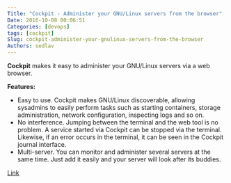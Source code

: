 ```yaml
---
Title: "Cockpit - Administer your GNU/Linux servers from the browser"
Date: 2016-10-08 00:06:51
Categories: [devops]
tags: [cockpit]
Slug: cockpit-administer-your-gnulinux-servers-from-the-browser
Authors: sedlav
---
```


**Cockpit** makes it easy to administer your GNU/Linux servers via a web browser.

**Features:**

* Easy to use. Cockpit makes GNU/Linux discoverable, allowing sysadmins to easily perform tasks such as starting containers, storage administration, network configuration, inspecting logs and so on.
* No interference. Jumping between the terminal and the web tool is no problem. A service started via Cockpit can be stopped via the terminal. Likewise, if an error occurs in the terminal, it can be seen in the Cockpit journal interface.
* Multi-server. You can monitor and administer several servers at the same time. Just add it easily and your server will look after its buddies.

[Link](http://cockpit-project.org/)
